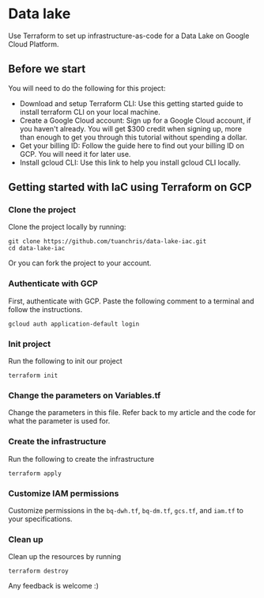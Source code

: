 # Data lake 
Use Terraform to set up infrastructure-as-code for a Data Lake on Google Cloud Platform.
## Before we start
You will need to do the following for this project:
* Download and setup Terraform CLI: Use this getting started guide to install terraform CLI on your local machine.
* Create a Google Cloud account: Sign up for a Google Cloud account, if you haven't already. You will get $300 credit when signing up, more than enough to get you through this tutorial without spending a dollar.
* Get your billing ID: Follow the guide here to find out your billing ID on GCP. You will need it for later use.
* Install gcloud CLI: Use this link to help you install gcloud CLI locally.

## Getting started with IaC using Terraform on GCP
### Clone the project 
Clone the project locally by running: 
```
git clone https://github.com/tuanchris/data-lake-iac.git
cd data-lake-iac
```
Or you can fork the project to your account.
### Authenticate with GCP
First, authenticate with GCP. Paste the following comment to a terminal and follow the instructions.
```
gcloud auth application-default login
```
### Init project
Run the following to init our project
```
terraform init
```
### Change the parameters on Variables.tf
Change the parameters in this file. Refer back to my article and the code for what the parameter is used for.

### Create the infrastructure
Run the following to create the infrastructure
```
terraform apply
```
### Customize IAM permissions
Customize permissions in the `bq-dwh.tf`, `bq-dm.tf`, `gcs.tf`, and `iam.tf` to your specifications.
### Clean up 
Clean up the resources by running 
```
terraform destroy
```

Any feedback is welcome :) 

